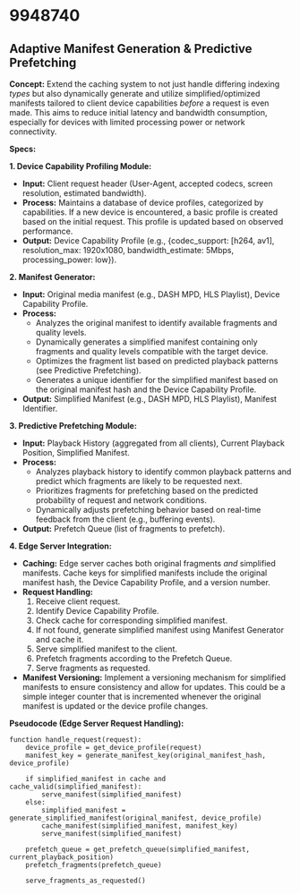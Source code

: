 # 9948740

## Adaptive Manifest Generation & Predictive Prefetching

**Concept:** Extend the caching system to not just handle differing indexing *types* but also dynamically generate and utilize simplified/optimized manifests tailored to client device capabilities *before* a request is even made. This aims to reduce initial latency and bandwidth consumption, especially for devices with limited processing power or network connectivity.

**Specs:**

**1. Device Capability Profiling Module:**

*   **Input:** Client request header (User-Agent, accepted codecs, screen resolution, estimated bandwidth).
*   **Process:**  Maintains a database of device profiles, categorized by capabilities. If a new device is encountered, a basic profile is created based on the initial request. This profile is updated based on observed performance.
*   **Output:**  Device Capability Profile (e.g., {codec_support: [h264, av1], resolution_max: 1920x1080, bandwidth_estimate: 5Mbps, processing_power: low}).

**2. Manifest Generator:**

*   **Input:** Original media manifest (e.g., DASH MPD, HLS Playlist), Device Capability Profile.
*   **Process:** 
    *   Analyzes the original manifest to identify available fragments and quality levels.
    *   Dynamically generates a simplified manifest containing only fragments and quality levels compatible with the target device.
    *   Optimizes the fragment list based on predicted playback patterns (see Predictive Prefetching).
    *   Generates a unique identifier for the simplified manifest based on the original manifest hash and the Device Capability Profile.
*   **Output:** Simplified Manifest (e.g., DASH MPD, HLS Playlist), Manifest Identifier.

**3. Predictive Prefetching Module:**

*   **Input:** Playback History (aggregated from all clients), Current Playback Position, Simplified Manifest.
*   **Process:**
    *   Analyzes playback history to identify common playback patterns and predict which fragments are likely to be requested next.
    *   Prioritizes fragments for prefetching based on the predicted probability of request and network conditions.
    *   Dynamically adjusts prefetching behavior based on real-time feedback from the client (e.g., buffering events).
*   **Output:** Prefetch Queue (list of fragments to prefetch).

**4. Edge Server Integration:**

*   **Caching:** Edge server caches both original fragments *and* simplified manifests.  Cache keys for simplified manifests include the original manifest hash, the Device Capability Profile, and a version number.
*   **Request Handling:**
    1.  Receive client request.
    2.  Identify Device Capability Profile.
    3.  Check cache for corresponding simplified manifest.
    4.  If not found, generate simplified manifest using Manifest Generator and cache it.
    5.  Serve simplified manifest to the client.
    6.  Prefetch fragments according to the Prefetch Queue.
    7.  Serve fragments as requested.
*   **Manifest Versioning:** Implement a versioning mechanism for simplified manifests to ensure consistency and allow for updates. This could be a simple integer counter that is incremented whenever the original manifest is updated or the device profile changes.



**Pseudocode (Edge Server Request Handling):**

```
function handle_request(request):
    device_profile = get_device_profile(request)
    manifest_key = generate_manifest_key(original_manifest_hash, device_profile)

    if simplified_manifest in cache and cache_valid(simplified_manifest):
        serve_manifest(simplified_manifest)
    else:
        simplified_manifest = generate_simplified_manifest(original_manifest, device_profile)
        cache_manifest(simplified_manifest, manifest_key)
        serve_manifest(simplified_manifest)

    prefetch_queue = get_prefetch_queue(simplified_manifest, current_playback_position)
    prefetch_fragments(prefetch_queue)

    serve_fragments_as_requested()
```